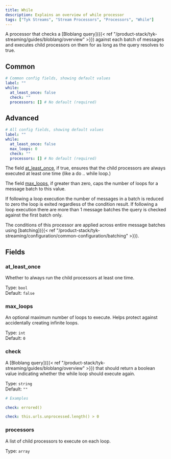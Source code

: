 ```yaml
---
title: While
description: Explains an overview of while processor
tags: ["Tyk Streams", "Stream Processors", "Processors", "While"]
---
```


A processor that checks a [Bloblang query]({{< ref "/product-stack/tyk-streaming/guides/bloblang/overview" >}}) against each batch of messages and executes child processors on them for as long as the query resolves to true.

## Common

```yml
# Common config fields, showing default values
label: ""
while:
  at_least_once: false
  check: ""
  processors: [] # No default (required)
```

## Advanced

```yml
# All config fields, showing default values
label: ""
while:
  at_least_once: false
  max_loops: 0
  check: ""
  processors: [] # No default (required)
```

The field [at_least_once](#at_least_once), if true, ensures that the child processors are always executed at least one time (like a do .. while loop.)

The field [max_loops](#max_loops), if greater than zero, caps the number of loops for a message batch to this value.

If following a loop execution the number of messages in a batch is reduced to zero the loop is exited regardless of the condition result. If following a loop execution there are more than 1 message batches the query is checked against the first batch only.

The conditions of this processor are applied across entire message batches using [batching]({{< ref "/product-stack/tyk-streaming/configuration/common-configuration/batching" >}}).

## Fields

### at_least_once

Whether to always run the child processors at least one time.

Type: `bool`  
Default: `false`

### max_loops

An optional maximum number of loops to execute. Helps protect against accidentally creating infinite loops.

Type: `int`  
Default: `0`

### check

A [Bloblang query]({{< ref "/product-stack/tyk-streaming/guides/bloblang/overview" >}}) that should return a boolean value indicating whether the while loop should execute again.

Type: `string`  
Default: `""`

```yml
# Examples

check: errored()

check: this.urls.unprocessed.length() > 0
```

### processors

A list of child processors to execute on each loop.

Type: `array`
